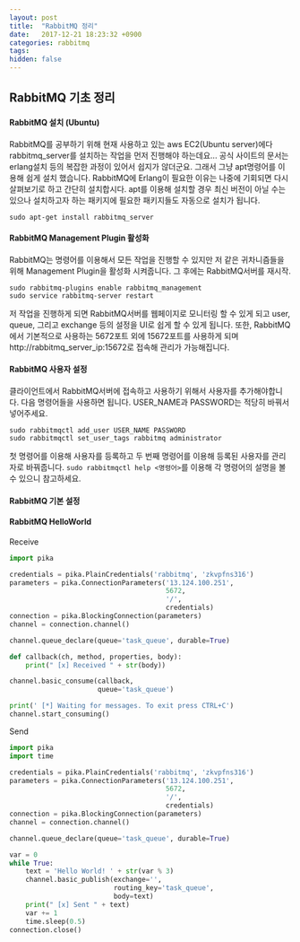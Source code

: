 ```yaml
---
layout: post
title:  "RabbitMQ 정리"
date:   2017-12-21 18:23:32 +0900
categories: rabbitmq
tags:
hidden: false
---
```

## RabbitMQ 기초 정리
#### RabbitMQ 설치 (Ubuntu)
RabbitMQ를 공부하기 위해 현재 사용하고 있는 aws EC2(Ubuntu server)에다 rabbitmq_server를 설치하는 작업을 먼저 진행해야 하는데요... 공식 사이트의 문서는 erlang설치 등의 복잡한 과정이 있어서 쉽지가 않더군요. 그래서 그냥 apt명령어를 이용해 쉽게 설치 했습니다. RabbitMQ에 Erlang이 필요한 이유는 나중에 기회되면 다시 살펴보기로 하고 간단히 설치합시다. apt를 이용해 설치할 경우 최신 버전이 아닐 수는 있으나 설치하고자 하는 패키지에 필요한 패키지들도 자동으로 설치가 됩니다.
```
sudo apt-get install rabbitmq_server
```

#### RabbitMQ Management Plugin 활성화
RabbitMQ는 명령어를 이용해서 모든 작업을 진행할 수 있지만 저 같은 귀차니즘들을 위해 Management Plugin을 활성화 시켜줍니다. 그 후에는 RabbitMQ서버를 재시작.
```
sudo rabbitmq-plugins enable rabbitmq_management
sudo service rabbitmq-server restart
```
저 작업을 진행하게 되면 RabbitMQ서버를 웹페이지로 모니터링 할 수 있게 되고 user, queue, 그리고 exchange 등의 설정을 UI로 쉽게 할 수 있게 됩니다. 또한, RabbitMQ에서 기본적으로 사용하는 5672포트 외에 15672포트를 사용하게 되며 http://rabbitmq_server_ip:15672로 접속해 관리가 가능해집니다.

#### RabbitMQ 사용자 설정
클라이언트에서 RabbitMQ서버에 접속하고 사용하기 위해서 사용자를 추가해야합니다. 다음 명령어들을 사용하면 됩니다. USER_NAME과 PASSWORD는 적당히 바꿔서 넣어주세요.
```
sudo rabbitmqctl add_user USER_NAME PASSWORD
sudo rabbitmqctl set_user_tags rabbitmq administrator
```
첫 명령어를 이용해 사용자를 등록하고 두 번째 명령어를 이용해 등록된 사용자를 관리자로 바꿔줍니다. `sudo rabbitmqctl help <명령어>`를 이용해 각 명령어의 설명을 볼 수 있으니 참고하세요.

#### RabbitMQ 기본 설정

#### RabbitMQ HelloWorld
Receive
``` python
import pika

credentials = pika.PlainCredentials('rabbitmq', 'zkvpfns316')
parameters = pika.ConnectionParameters('13.124.100.251',
                                       5672,
                                       '/',
                                       credentials)
connection = pika.BlockingConnection(parameters)
channel = connection.channel()

channel.queue_declare(queue='task_queue', durable=True)

def callback(ch, method, properties, body):
	print(" [x] Received " + str(body))

channel.basic_consume(callback,
                      queue='task_queue')

print(' [*] Waiting for messages. To exit press CTRL+C')
channel.start_consuming()
```

Send
``` python
import pika
import time

credentials = pika.PlainCredentials('rabbitmq', 'zkvpfns316')
parameters = pika.ConnectionParameters('13.124.100.251',
                                       5672,
                                       '/',
                                       credentials)
connection = pika.BlockingConnection(parameters)
channel = connection.channel()

channel.queue_declare(queue='task_queue', durable=True)

var = 0
while True:
	text = 'Hello World! ' + str(var % 3)
	channel.basic_publish(exchange='',
						  routing_key='task_queue',
						  body=text)
	print(" [x] Sent " + text)
	var += 1
	time.sleep(0.5)
connection.close()
```
